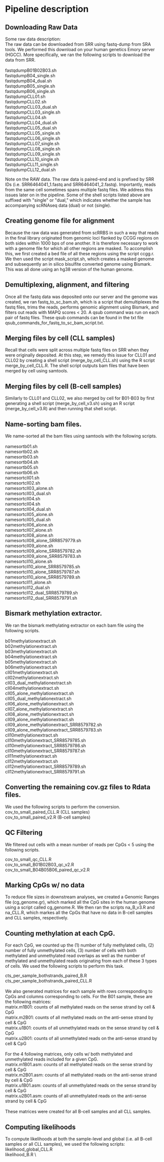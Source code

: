 # Pipeline description

## Downloading Raw Data
Some raw data description:    \
The raw data can be downloaded from SRR using fastq-dump from SRA tools. We performed this download on your human genetics Emory server (HGCC).
More specifically, we ran the following scripts to download the data from SRR.    \
\
fastqdumpB01B02B03.sh    \
fastqdumpB04_single.sh    \
fastqdumpB04_dual.sh    \
fastqdumpB05_single.sh    \
fastqdumpB06_single.sh    \
fastqdumpCLL01.sh    \
fastqdumpCLL02.sh    \
fastqdumpCLL03_dual.sh    \
fastqdumpCLL03_single.sh    \
fastqdumpCLL04.sh    \
fastqdumpCLL04_dual.sh    \
fastqdumpCLL05_dual.sh    \
fastqdumpCLL05_single.sh    \
fastqdumpCLL06_single.sh    \
fastqdumpCLL07_single.sh    \
fastqdumpCLL08_single.sh    \
fastqdumpCLL09_single.sh    \
fastqdumpCLL10_single.sh    \
fastqdumpCLL11_single.sh    \
fastqdumpCLL12_dual.sh

Note on the RAW data. The raw data is paired-end and is prefixed by SRR IDs (i.e. SRR6464041_1.fastq and SRR6464041_2.fastq). Importantly, reads from the same cell sometimes spans multiple fastq files. We address this issues later on in the pipeline. Some of the shell scripts listed above are suffixed with "single" or "dual," which indicates whether the sample has accompanying scRNAseq data (dual) or not (single).

## Creating genome file for alignment

Because the raw data was generated from scRRBS in such a way that reads in the final library originated from genomic loci flanked by CCGG regions on both sides within 1000 bps of one another. It is therefore necessary to work with a genome file for which all other regions are masked. To accomplish this, we first created a bed file of all these regions using the script ccgg.r. We then used the script mask_script.sh, which creates a masked genome and subsequently an in silico bisulfite converted genome using Bismark. This was all done using an hg38 version of the human genome.

## Demultiplexing, alignment, and filtering

Once all the fastq data was deposited onto our server and the genome was created, we ran fastq_to_sc_bam.sh, which is a script that demultiplexes the fastq files, trims the reads, performs genomic alignment using Bismark, and filters out reads with MAPQ scores < 20.
A qsub command was run on each pair of fastq files. These qsub commands can be found in the txt file qsub_commands_for_fastq_to_sc_bam_script.txt.

## Merging files by cell (CLL samples)

Recall that cells were split across multiple fastq files on SRR when they were originally deposited. At this step, we remedy this issue for CLL01 and CLL02 by creating a shell script (merge_by_cell_CLL.sh) using the R script merge_by_cell_CLL.R. The shell script outputs bam files that have been merged by cell using samtools.

## Merging files by cell (B-cell samples)

Similarly to CLL01 and CLL02, we also merged by cell for B01-B03 by first generating a shell script (merge_by_cell_v3.sh) using an R script (merge_by_cell_v3.R) and then running that shell script.

## Name-sorting bam files.

We name-sorted all the bam files using samtools with the following scripts.    \
\
namesortb01.sh    \
namesortb02.sh    \
namesortb03.sh    \
namesortb04.sh    \
namesortb05.sh    \
namesortb06.sh    \
namesortcll01.sh    \
namesortcll02.sh    \
namesortcll03_alone.sh    \
namesortcll03_dual.sh    \
namesortcll04.sh    \
namesortcll04.sh    \
namesortcll04_dual.sh    \
namesortcll05_alone.sh    \
namesortcll05_dual.sh    \
namesortcll06_alone.sh    \
namesortcll07_alone.sh    \
namesortcll08_alone.sh    \
namesortcll08_alone_SRR8579779.sh    \
namesortcll09_alone.sh    \
namesortcll09_alone_SRR8579782.sh    \
namesortcll09_alone_SRR8579783.sh    \
namesortcll10_alone.sh    \
namesortcll10_alone_SRR8579785.sh    \
namesortcll10_alone_SRR8579787.sh    \
namesortcll10_alone_SRR8579789.sh    \
namesortcll11_alone.sh    \
namesortcll12_dual.sh    \
namesortcll12_dual_SRR8579789.sh    \
namesortcll12_dual_SRR8579791.sh

## Bismark methylation extractor.

We ran the bismark methylating extractor on each bam file using the following scripts.    \
\
b01methylationextract.sh    \
b02methylationextract.sh    \
b03methylationextract.sh    \
b04methylationextract.sh    \
b05methylationextract.sh    \
b06methylationextract.sh    \
cll01methylationextract.sh    \
cll02methylationextract.sh    \
cll03_dual_methylationextract.sh    \
cll04methylationextract.sh    \
cll05_alone_methylationextract.sh    \
cll05_dual_methylationextract.sh    \
cll06_alone_methylationextract.sh    \
cll07_alone_methylationextract.sh    \
cll08_alone_methylationextract.sh    \
cll09_alone_methylationextract.sh    \
cll09_alone_methylationextract_SRR8579782.sh    \
cll09_alone_methylationextract_SRR8579783.sh    \
cll10methylationextract.sh    \
cll10methylationextract_SRR8579785.sh    \
cll10methylationextract_SRR8579786.sh    \
cll10methylationextract_SRR8579787.sh    \
cll11methylationextract.sh    \
cll12methylationextract.sh    \
cll12methylationextract_SRR8579789.sh    \
cll12methylationextract_SRR8579791.sh

## Converting the remaining cov.gz files to Rdata files.

We used the following scripts to perform the conversion. \
cov_to_small_paired_CLL.R (CLL samples) \
cov_to_small_paired_v2.R (B-cell samples)

## QC Filtering

We filtered out cells with a mean number of reads per CpGs < 5 using the following scripts.

cov_to_small_qc_CLL.R \
cov_to_small_B01B02B03_qc_v2.R \
cov_to_small_B04B05B06_paired_qc_v2.R

## Marking CpGs w/ no data

To reduce file sizes in downstream analyses, we created a Genomic Ranges file (cg_genome.gr), which marked all the CpG sites in the human genome using a script called cg_genome.R. We then ran the scripts na_B_v3.R and na_CLL.R, which markes all the CpGs that have no data in B-cell samples and CLL samples, respectively.

## Counting methylation at each CpG. 

For each CpG, we counted up the (1) number of fully methylated cells, (2) number of fully unmethylated cells, (3) number of cells with both methylated and unmethylated read overlaps as well as the number of methylated and unmethylated reads originating from each of these 3 types of cells. We used the following scripts to perform this task.

cts_per_sample_bothstrands_paired_B.R    \
cts_per_sample_bothstrands_paired_CLL.R    \
    \
We also generated matrices for each sample with rows corresponding to CpGs and columns corresponding to cells. For the B01 sample, these are the following matrices:    \
matrix.m1B01: counts of all methylated reads on the sense strand by cell & CpG    \
matrix.m2B01: counts of all methylated reads on the anti-sense strand by cell & CpG    \
matrix.u1B01: counts of all unmethylated reads on the sense strand by cell & CpG    \
matrix.u2B01: counts of all unmethylated reads on the anti-sense strand by cell & CpG    \
    \
For the 4 following matrices, only cells w/ both methylated and unmethylated reads included for a given CpG.    \
matrix.m1B01.asm: counts of all methylated reads on the sense strand by cell & CpG    \
matrix.m2B01.asm: counts of all methylated reads on the anti-sense strand by cell & CpG    \
matrix.u1B01.asm: counts of all unmethylated reads on the sense strand by cell & CpG    \
matrix.u2B01.asm: counts of all unmethylated reads on the anti-sense strand by cell & CpG    \
    \
These matrices were created for all B-cell samples and all CLL samples.

## Computing likelihoods

To compute likelihoods at both the sample-level and global (i.e. all B-cell samples or all CLL samples), we used the following scripts:    \
likelihood_global_CLL.R    \
likelihood_B.R    \


